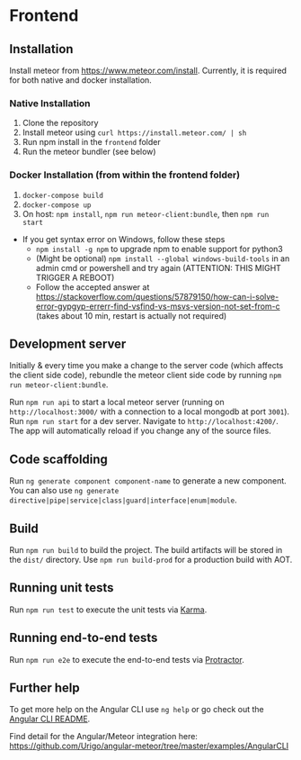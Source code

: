 # Frontend

## Installation

Install meteor from https://www.meteor.com/install. Currently, it is required for both native and docker installation.


### Native Installation

1. Clone the repository
2. Install meteor using `curl https://install.meteor.com/ | sh`
3. Run npm install in the `frontend` folder
4. Run the meteor bundler (see below)


### Docker Installation (from within the frontend folder)

1. `docker-compose build`
2. `docker-compose up`
3. On host: `npm install`, `npm run meteor-client:bundle`, then `npm run start`
  - If you get syntax error on Windows, follow these steps
    - `npm install -g npm` to upgrade npm to enable support for python3 
    - (Might be optional) `npm install --global windows-build-tools` in an admin cmd or powershell and try again (ATTENTION: THIS MIGHT TRIGGER A REBOOT)
    - Follow the accepted answer at https://stackoverflow.com/questions/57879150/how-can-i-solve-error-gypgyp-errerr-find-vsfind-vs-msvs-version-not-set-from-c (takes about 10 min, restart is actually not required)


## Development server

Initially & every time you make a change to the server code (which affects the client side code), rebundle the meteor client side code by running `npm run meteor-client:bundle`.

Run `npm run api` to start a local meteor server (running on `http://localhost:3000/` with a connection to a local mongodb at port `3001`).
Run `npm run start` for a dev server. Navigate to `http://localhost:4200/`. The app will automatically reload if you change any of the source files.

## Code scaffolding

Run `ng generate component component-name` to generate a new component. You can also use `ng generate directive|pipe|service|class|guard|interface|enum|module`.

## Build

Run `npm run build` to build the project. The build artifacts will be stored in the `dist/` directory. Use `npm run build-prod` for a production build with AOT.

## Running unit tests

Run `npm run test` to execute the unit tests via [Karma](https://karma-runner.github.io).

## Running end-to-end tests

Run `npm run e2e` to execute the end-to-end tests via [Protractor](http://www.protractortest.org/).

## Further help

To get more help on the Angular CLI use `ng help` or go check out the [Angular CLI README](https://github.com/angular/angular-cli/blob/master/README.md).

Find detail for the Angular/Meteor integration here: https://github.com/Urigo/angular-meteor/tree/master/examples/AngularCLI
